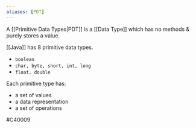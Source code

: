 ```yaml
---
aliases: [PDT]
---
```


A [[Primitive Data Types|PDT]] is a [[Data Type]] which has no methods & purely stores a value.

[[Java]] has 8 primitive data types.
- `boolean`
- `char, byte, short, int, long`
- `float, double`

Each primitive type has:
- a set of values
- a data representation
- a set of operations

#C40009 